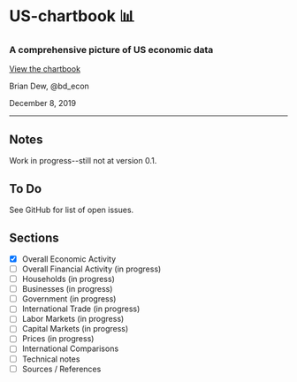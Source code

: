 # US-chartbook :bar_chart:

### A comprehensive picture of US economic data


[View the chartbook](https://bd-econ.com/chartbook.pdf)


Brian Dew, @bd_econ

December 8, 2019


----

## Notes

Work in progress--still not at version 0.1.

## To Do

See GitHub for list of open issues.

## Sections

- [x] Overall Economic Activity
- [ ] Overall Financial Activity (in progress)
- [ ] Households (in progress)
- [ ] Businesses (in progress)
- [ ] Government (in progress)
- [ ] International Trade (in progress)
- [ ] Labor Markets (in progress)
- [ ] Capital Markets (in progress)
- [ ] Prices (in progress)
- [ ] International Comparisons 
- [ ] Technical notes
- [ ] Sources / References
